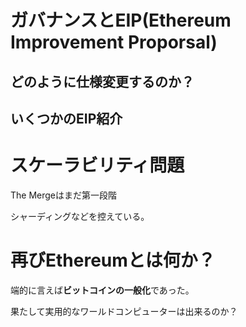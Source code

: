 # ガバナンスとEIP(Ethereum Improvement Proporsal)

## どのように仕様変更するのか？
## いくつかのEIP紹介

# スケーラビリティ問題
The Mergeはまだ第一段階

シャーディングなどを控えている。

# 再びEthereumとは何か？

端的に言えば**ビットコインの一般化**であった。

果たして実用的なワールドコンピューターは出来るのか？

